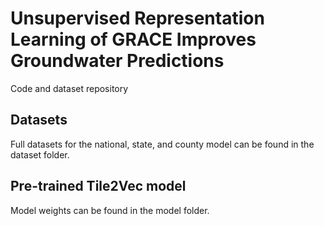 # Unsupervised Representation Learning of GRACE Improves Groundwater Predictions
Code and dataset repository 

## Datasets

Full datasets for the national, state, and county model can be found in the dataset folder. 

## Pre-trained Tile2Vec model

Model weights can be found in the model folder.
